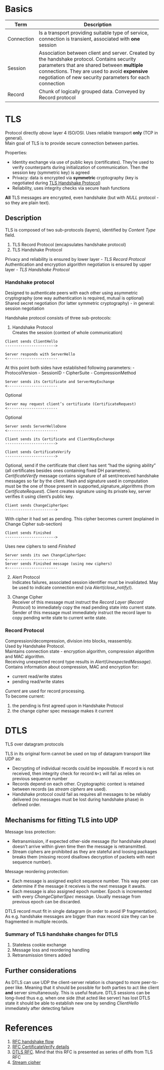# Basics
| Term | Description |
|------|-------------|
| Connection | Is a transport providing suitable type of service, connection is transient, associated with **one** session |
| Session | Association between client and server. Created by the handshake protocol. Contains security parameters that are shared between **multiple** connections. They are used to avoid **expensive** negotiation of new security parameters for each connection |
| Record | Chunk of logically grouped data. Conveyed by Record protocol |

# TLS
Protocol directly _above_ layer 4 ISO/OSI. Uses reliable transport **only** (TCP in general).  
Main goal of TLS is to provide secure connection between parties.

Properties:  
* Identity exchange via use of public keys (certificates). They’re used to verify counterparts during initialization of communication. Then the session key (symmetric key) is agreed
* Privacy: data is encrypted via **symmetric** cryptography (key is negotiated during [TLS Handshake Protocol](https://github.com/kiemlicz/util/wiki/SSL#handshake-protocol))
* Reliability, uses integrity checks via secure hash functions

**All** TLS messages are encrypted, even handshake (but with _NULL_ protocol - so they are plain text).
## Description
TLS is composed of two sub-protocols (layers), identified by _Content Type_ field.
 1. TLS Record Protocol (encapsulates handshake protocol)  
 2. TLS Handshake Protocol

Privacy and reliability is ensured by lower layer - _TLS Record Protocol_  
Authentication and encryption algorithm negotiation is ensured by upper layer - _TLS Handshake Protocol_

### Handshake protocol
Designed to authenticate peers with each other using asymmetric cryptography (one way authentication is required, mutual is optional)  
Shared secret negotiation (for latter symmetric cryptography) - in general: session negotiation  

Handshake protocol consists of three sub-protocols:

 1. Handshake Protocol  
  Creates the session (context of whole communication)
  ```
  Client sends ClientHello
  ----------------------->
  
  Server responds with ServerHello
  <-----------------------
  ```
  At this point both sides have established following parameters:
    - ProtocolVersion
    - SessionID
    - CipherSuite 
    - CompressionMethod
  ```
  Server sends its Certificate and ServerKeyExchange
  <-----------------------
  ```
  Optional
  ```
  Server may request client’s certificate (CertificateRequest)
  <-----------------------
  ```
  Optional
  ```
  Server sends ServerHelloDone
  <-----------------------
  ```
  ```
  Client sends its Certificate and ClientKeyExchange 
  ----------------------->
  ```
  ```
  Client sends CertificateVerify 
  ----------------------->
  ```
  Optional, send if the certificate that client has sent “had the signing ability” (all certificates besides ones containing fixed DH parameters). _CertificateVerify_ message contains signature of all sent/received handshake messages so far by the client. Hash and signature used in computation must be the one of those present in supported_signature_algorithms (from _CertificateRequest_). Client creates signature using its private key, server verifies it using client’s public key.
  ```
  Client sends ChangeCipherSpec 
  ----------------------->
  ```
  With cipher it had set as pending. This cipher becomes current (explained in Change Cipher sub-section)
  ```
  Client sends Finished
  ----------------------->
  ```
  Uses new ciphers to send _Finished_
  ```
  Server sends its own ChangeCipherSpec
  <-----------------------
  Server sends Finished message (using new ciphers)
  <-----------------------
  ```

 2. Alert Protocol  
  Indicates failures, associated session identifier must be invalidated. May be used to indicate connection end (via _Alert(close_notify)_).

 3. Change Cipher  
  Receiver of this message must instruct the _Record Layer_ (_Record Protocol_) to immediately copy the read pending state into current state. Sender of this message must immediately instruct the record layer to copy pending write state to current write state.

### Record Protocol
Compression/decompression, division into blocks, reassembly.  
Used by Handshake Protocol.  
Maintains connection state - encryption algorithm, compression algorithm and MAC algorithm.  
Receiving unexpected record type results in _Alert(UnexpectedMessage)_.  
Contains information about compression, MAC and encryption for: 
 - current read/write states 
 - pending read/write states

_Current_ are used for record processing.  
To become current:
 1. the pending is first agreed upon in Handshake Protocol
 2. the change cipher spec message makes it current

# DTLS
TLS over datagram protocols

TLS in its original form cannot be used on top of datagram transport like UDP as:  
 - Decrypting of individual records could be impossible. If record `N` is not received, then integrity check for record `N+1` will fail as relies on previous sequence number
 - Records depend on each other. Cryptographic context is retained between records (as _stream ciphers_ are used).
 - Handshake protocol could fail as requires all messages to be reliably delivered (no messages must be lost during handshake phase) in defined order.

## Mechanisms for fitting TLS into UDP

Message loss protection:
 - Retransmission, if expected other-side message (for handshake phase) doesn't arrive within given time then the message is retransmitted.
 - Stream ciphers are prohibited as they are stateful and loosing packages breaks them (missing record disallows decryption of packets with next sequence number).

Message reordering protection:
 - Each message is assigned explicit sequence number. This way peer can determine if the message it receives is the next message it awaits.
 - Each message is also assigned epoch number. Epoch is incremented with every _ChangeCipherSpec_ message. Usually message from previous epoch can be discarded.

DTLS record must fit in single datagram (in order to avoid IP fragmentation). As e.g. handshake messages are bigger than max record size they can be fragmented in multiple records.

### Summary of TLS handshake changes for DTLS
 1. Stateless cookie exchange
 2. Message loss and reordering handling
 3. Retransmission timers added

## Further considerations
As DTLS can use UDP the client-server relation is changed to more peer-to-peer like. Meaning that it should be possible for both parties to act like client **and** server simultaneously. This is useful feature. DTLS sessions can be long-lived thus e.g. when one side (that acted like server) has lost DTLS state it should be able to establish new one by sending _ClientHello_ immediately after detecting failure

# References
 1. [RFC handshake flow](https://tools.ietf.org/html/rfc5246#section-7.3)
 2. [RFC CertificateVerify details](https://tools.ietf.org/html/rfc4492#section-5.8)
 3. [DTLS RFC](https://tools.ietf.org/html/rfc6347). Mind that this RFC is presented as series of diffs from TLS RFC
 4. [Stream cipher](https://en.wikipedia.org/wiki/Stream_cipher)